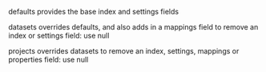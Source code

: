 defaults provides the base index and settings fields

datasets overrides defaults, and also adds in a mappings field
	to remove an index or settings field: use null

projects overrides datasets
	 to remove an index, settings, mappings or properties field: use null
